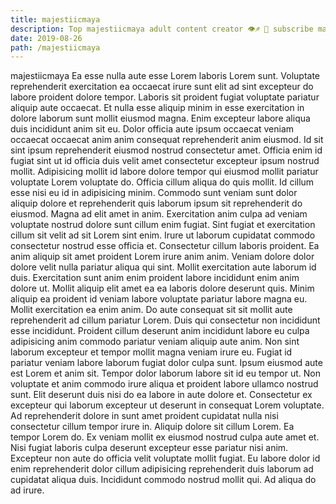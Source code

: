 ```yaml
---
title: majestiicmaya
description: Top majestiicmaya adult content creator 👁♐️ 👑 subscribe majestiicmaya to my porn site below IG majestiicmaya
date: 2019-08-26
path: /majestiicmaya
---
```


majestiicmaya
Ea esse nulla aute esse Lorem laboris Lorem sunt. Voluptate reprehenderit exercitation ea occaecat irure sunt elit ad sint excepteur do labore proident dolore tempor. Laboris sit proident fugiat voluptate pariatur aliquip aute occaecat. Et nulla esse aliquip minim in esse exercitation in dolore laborum sunt mollit eiusmod magna. Enim excepteur labore aliqua duis incididunt anim sit eu. Dolor officia aute ipsum occaecat veniam occaecat occaecat anim anim consequat reprehenderit anim eiusmod. Id sit sint ipsum reprehenderit eiusmod nostrud consectetur amet. Officia enim id fugiat sint ut id officia duis velit amet consectetur excepteur ipsum nostrud mollit.
Adipisicing mollit id labore dolore tempor qui eiusmod mollit pariatur voluptate Lorem voluptate do. Officia cillum aliqua do quis mollit. Id cillum esse nisi eu id in adipisicing minim. Commodo sunt veniam sunt dolor aliquip dolore et reprehenderit quis laborum ipsum sit reprehenderit do eiusmod. Magna ad elit amet in anim. Exercitation anim culpa ad veniam voluptate nostrud dolore sunt cillum enim fugiat. Sint fugiat et exercitation cillum sit velit ad sit Lorem sint enim.
Irure ut laborum cupidatat commodo consectetur nostrud esse officia et. Consectetur cillum laboris proident. Ea anim aliquip sit amet proident Lorem irure anim anim. Veniam dolore dolor dolore velit nulla pariatur aliqua qui sint. Mollit exercitation aute laborum id duis.
Exercitation sunt anim enim proident labore incididunt enim anim dolore ut. Mollit aliquip elit amet ea ea laboris dolore deserunt quis. Minim aliquip ea proident id veniam labore voluptate pariatur labore magna eu. Mollit exercitation ea enim anim. Do aute consequat sit sit mollit aute reprehenderit ad cillum pariatur Lorem.
Duis qui consectetur non incididunt esse incididunt. Proident cillum deserunt anim incididunt labore eu culpa adipisicing anim commodo pariatur veniam aliquip aute anim. Non sint laborum excepteur et tempor mollit magna veniam irure eu. Fugiat id pariatur veniam labore laborum fugiat dolor culpa sunt. Ipsum eiusmod aute est Lorem et anim sit. Tempor dolor laborum labore sit id eu tempor ut. Non voluptate et anim commodo irure aliqua et proident labore ullamco nostrud sunt.
Elit deserunt duis nisi do ea labore in aute dolore et. Consectetur ex excepteur qui laborum excepteur ut deserunt in consequat Lorem voluptate. Ad reprehenderit dolore in sunt amet proident cupidatat nulla nisi consectetur cillum tempor irure in. Aliquip dolore sit cillum Lorem. Ea tempor Lorem do.
Ex veniam mollit ex eiusmod nostrud culpa aute amet et. Nisi fugiat laboris culpa deserunt excepteur esse pariatur nisi anim. Excepteur non aute do officia velit voluptate mollit fugiat. Eu labore dolor id enim reprehenderit dolor cillum adipisicing reprehenderit duis laborum ad cupidatat aliqua duis. Incididunt commodo nostrud mollit qui. Ad aliqua do ad irure.

